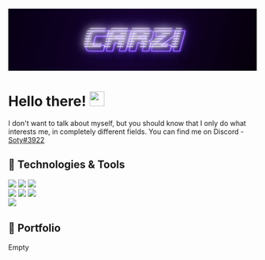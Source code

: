 [![Header](https://github.com/carzi/carzi/blob/main/header.png "Header")](https://carzi.ru/)

# Hello there! <img src="https://raw.githubusercontent.com/MartinHeinz/MartinHeinz/master/wave.gif" width="30px" height="30px" />

I don't want to talk about myself, but you should know that I only do what interests me, in completely different fields. You can find me on Discord - [Soty#3922](https://discord.com/)

## 🔧 Technologies & Tools

![](https://img.shields.io/badge/❯-html5-informational?style=for-the-badge&logo=html5&logoColor=white&color=1e0945)
![](https://img.shields.io/badge/❯-css3-informational?style=for-the-badge&logo=css3&logoColor=white&color=1e0945)
![](https://img.shields.io/badge/❯-javascript-informational?style=for-the-badge&logo=JavaScript&logoColor=white&color=1e0945)
<br/>
![](https://img.shields.io/badge/❯-node%20js-informational?style=for-the-badge&logo=node.js&logoColor=white&color=1e0945)
![](https://img.shields.io/badge/❯-react-informational?style=for-the-badge&logo=React&logoColor=white&color=1e0945)
![](https://img.shields.io/badge/❯-Tailwind%20CSS-informational?style=for-the-badge&logo=Tailwind-CSS&logoColor=white&color=1e0945)
<br/>
![](https://img.shields.io/badge/❯-json%20developer-informational?style=for-the-badge&logo=json&logoColor=white&color=1e0945)
<!-- ![](https://img.shields.io/badge/❯-c%20sharp-informational?style=for-the-badge&logo=C-Sharp&logoColor=white&color=1e0945) -->
<!-- ![](https://img.shields.io/badge/❯-react%20native-informational?style=for-the-badge&logo=React&logoColor=white&color=1e0945) -->
<!-- ![](https://img.shields.io/badge/❯-Svelte-informational?style=for-the-badge&logo=Svelte&logoColor=white&color=1e0945) -->


## 💼 Portfolio

Empty
<!-- - [НПЦ "Мониторинг"](https://monitoringmd.com/) -->
